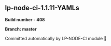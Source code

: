 ## lp-node-ci-1.1.11-YAMLs

**Build number - 408**

**Branch: master**

 Committed automatically by LP-NODE-CI module :rocket: